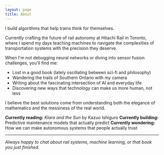 ```yaml
---
layout: page
title: About
---
```


I build algorithms that help trains think for themselves.

Currently crafting the future of rail autonomy at Hitachi Rail in Toronto, where I spend my days teaching machines to navigate the complexities of transportation systems with the precision they deserve.

When I'm not debugging neural networks or diving into sensor fusion challenges, you'll find me:
- Lost in a good book (lately oscillating between sci-fi and philosophy)
- Wandering the trails of Southern Ontario with my camera
- Writing about the fascinating intersection of AI and everyday life
- Discovering new ways that technology can make us more human, not less

I believe the best solutions come from understanding both the elegance of mathematics and the messiness of the real world.

**Currently reading:** *Klara and the Sun* by Kazuo Ishiguro
**Currently building:** Predictive maintenance models that actually predict
**Currently wondering:** How we can make autonomous systems that people actually trust

---

*Always happy to chat about rail systems, machine learning, or that book you just finished.*

